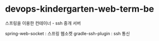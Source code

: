 # devops-kindergarten-web-term-be
스프링을 이용한 컨테이너 - ssh 중개 서버

spring-web-socket : 스프링 웹소켓
gradle-ssh-plugin : ssh 통신
